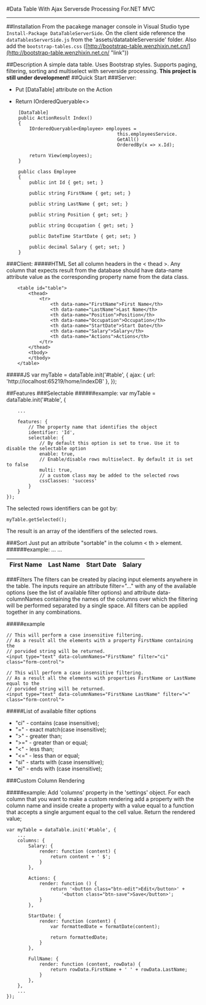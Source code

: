 #Data Table With Ajax Serversde Processing For.NET MVC

----------
##Installation
From the pacakege manager console in Visual Studio type `Install-Package DataTableServerSide`. On the client side reference the `dataTablesServerSide.js` from the 'assets/datatableServerside' folder. Also add the `bootstrap-tables.css` ([http://bootstrap-table.wenzhixin.net.cn/](http://bootstrap-table.wenzhixin.net.cn/ "link")) 


##Description
A simple data table. Uses Bootstrap styles. Supports paging, filtering, sorting and multiselect with serverside processing.
**This project is still under development!**
##Quick Start
###Server:
 - Put [DataTable] attribute on the Action
 - Return IOrderedQueryable<>

		[DataTable]
		public ActionResult Index()
		{
			IOrderedQueryable<Employee> employees =
											this.employeesService.
											GetAll()
											OrderedBy(x => x.Id);
			
			return View(employees);
		}

		public class Employee
	    {
	        public int Id { get; set; }
	
	        public string FirstName { get; set; }
	
	        public string LastName { get; set; }
	
	        public string Position { get; set; }
	
	        public string Occupation { get; set; }
	
	        public DateTime StartDate { get; set; }
	
	        public decimal Salary { get; set; }
	    }
###Client:
#####HTML
Set all column headers in the < thead >. Any column that expects result from the database should have data-name attribute value as the corresponding property name from the data class.

		<table id="table">
		    <thead>
		        <tr>
		            <th data-name="FirstName">First Name</th>
		            <th data-name="LastName">Last Name</th>
		            <th data-name="Position">Position</th>
		            <th data-name="Occupation">Occupation</th>
		            <th data-name="StartDate">Start Date</th>
		            <th data-name="Salary">Salary</th>
		            <th data-name="Actions">Actions</th>
		        </tr>
		    </thead>
		    <tbody>
		    </tbody>
		</table>

#####JS
	var myTable = dataTable.init('#table', {
	    ajax: {
	        url: 'http://localhost:65219/home/indexDB'
	    },
	});

##Features
###Selectable
######example:
	var myTable = dataTable.init('#table', {

		...
	
	    features: {
			// The property name that identifies the object
	        identifier: 'Id',
	        selectable: {
				// By default this option is set to true. Use it to disable the selectable option
				enable: true,
				// Enable/disable rows multiselect. By default it is set to false
				multi: true,
				// a custom class may be added to the selected rows
	            cssClasses: 'success'
	        }
	    }
	});

The selected rows identifiers can be got by:

	myTable.getSelected();

The result is an array of the identifiers of the selected rows.

###Sort
Just put an attribute "sortable" in the column < th > element.
######example:
    <table id="table">
        <thead>
            <tr>
                <th data-name="FirstName" sortable>First Name</th>
                <th data-name="LastName" sortable>Last Name</th>
				...
                <th data-name="StartDate" sortable>Start Date</th>
                <th data-name="Salary" sortable>Salary</th>
                ...
            </tr>
        </thead>
        <tbody>
        </tbody>
    </table>

###Filters
The filters can be created by placing input elements anywhere in the table. The inputs require an attribute filter="..." with any of the available options (see the list of available filter options) and attribute data-columnNames containing the names of the columns over which the filtering will be performed separated by a single space. All filters can be applied together in any combinations.

#####example

	// This will perform a case insensitive filtering. 
	// As a result all the elements with a property FirstName containing the
	// porvided string will be returned.
	<input type="text" data-columnNames="FirstName" filter="ci" class="form-control">

	// This will perform a case insensitive filtering. 
	// As a result all the elements with properties FirstName or LastName equal to the
	// porvided string will be returned.
	<input type="text" data-columnNames="FirstName LastName" filter="=" class="form-control">

#####List of available filter options
- "ci" - contains (case insensitive);
- "=" - exact match(case insensitive);
- ">" - greater than;
- ">=" - greater than or equal;
- "<" - less than;
- "<=" - less than or equal;
- "si" - starts with (case insensitive);
- "ei" - ends with (case insensitive);

###Custom Column Rendering

#####example:
Add 'columns' property in the 'settings' object. For each column that you want to make a custom rendering add a property with the column name and inside create a property with a value equal to a function that accepts a single argument equal to the cell value. Return the rendered value;

	var myTable = dataTable.init('#table', {
		...
	    columns: {
	        Salary: {
	            render: function (content) {
	                return content + ' $';
	            }
	        },
	
	        Actions: {
	            render: function () {
	                return '<button class="btn-edit">Edit</button>' +
	                    '<button class="btn-save">Save</button>';
	            }
	        },
	
	        StartDate: {
	            render: function (content) {
	                var formattedDate = formatDate(content);
	
	                return formattedDate;
	            }
	        },
			
			FullName: {
	            render: function (content, rowData) {	
	                return rowData.FirstName + ' ' + rowData.LastName;
	            }
	        },
	    },
		...
	});


 